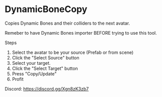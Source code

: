 # DynamicBoneCopy
Copies Dynamic Bones and their colliders to the next avatar.

Remeber to have Dynamic Bones importer BEFORE trying to use this tool.

Steps
1. Select the avatar to be your source (Prefab or from scene)
2. Click the "Select Source" button
3. Select your target.
4. Click the "Select Target" button
5. Press "Copy/Update"
6. Profit

Discord: https://discord.gg/Xgn8zK3zb7
